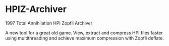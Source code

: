 # HPIZ-Archiver
1997 Total Annihilation HPI Zopfli Archiver

A new tool for a great old game. View, extract and compress HPI files faster using multithreading and achieve maximum compression with Zopfli deflate.
